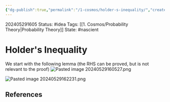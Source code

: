 ```yaml
---
{"dg-publish":true,"permalink":"/1-cosmos/holder-s-inequality/","created":"2024-08-31T23:47:14.009-04:00","updated":"2024-05-29T16:22:33.848-04:00"}
---
```


202405291605
Status: #idea
Tags: [[1. Cosmos/Probability Theory\|Probability Theory]]
State: #nascient
# Holder's Inequality

We start with the following lemma (the RHS can be proved, but is not relevant to the proof)
![Pasted image 20240529160527.png](/img/user/3.%20Black%20Holes/Files/Pasted%20image%2020240529160527.png)


![Pasted image 20240529162231.png](/img/user/3.%20Black%20Holes/Files/Pasted%20image%2020240529162231.png)

## References
